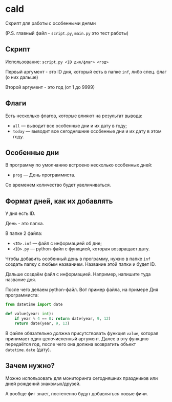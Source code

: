 # cald

Скрипт для работы с особенными днями

(P.S. главный файл - `script.py`, `main.py` это тест работы)

## Скрипт

Использование: `script.py <ID дня/флаг> <год>`

Первый аргумент - это ID дня, который есть в папке
`inf`, либо спец. флаг (о них дальше)

Второй аргумент - это год (от 1 до 9999)

## Флаги

Есть несколько флагов, которые влияют на результат вывода:
- `all` — выводит все особенные дни и их дату в году;
- `today` — выводит все сегодняшние особенные дни и их дату в этом году.

## Особенные дни

В программу по умолчанию встроено несколько особенных дней:
- `prog` — День программиста.

Со временем количество будет увеличиваться.

## Формат дней, как их добавлять

У дня есть ID.

День - это папка.

В папке 2 файла:
- `<ID>.inf` — файл с информацией об дне;
- `<ID>.py` — python-файл с функцией, которая возвращает дату.

Чтобы добавить особенный день в программу,
нужно в папке `inf` создать папку с любым
названием. Название этой папки и будет ID.

Дальше создаём файл с информацией.
Например, напишите туда название дня.

После чего делаем python-файл. Вот пример файла, на примере Дня программиста:
```py
from datetime import date

def value(year: int):
    if year % 4 == 0: return date(year, 9, 12)
    return date(year, 9, 13)
```

В файле обязательно должна присутствовать функция `value`,
которая принимает один целочисленный аргумент. Далее в эту
функцию передаётся год, после чего она должна возвратить
объект `datetime.date` (дату).

## Зачем нужно?

Можно использовать для мониторинга сегодняшних праздников
или дней рождений знакомых/друзей.

А вообще фиг знает, постепенно будут добавляться
новые фичи.
